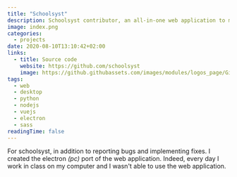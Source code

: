 ```yaml
---
title: "Schoolsyst"
description: Schoolsyst contributor, an all-in-one web application to manage grades, homework, schedule and much more.
image: index.png
categories: 
  - projects
date: 2020-08-10T13:10:42+02:00
links:
  - title: Source code
    website: https://github.com/schoolsyst
    image: https://github.githubassets.com/images/modules/logos_page/GitHub-Mark.png
tags:
  - web
  - desktop
  - python
  - nodejs
  - vuejs
  - electron
  - sass
readingTime: false
---
```


For schoolsyst, in addition to reporting bugs and implementing fixes. I created the electron *(pc)* port of the web application. Indeed, every day I work in class on my computer and I wasn't able to use the web application.
